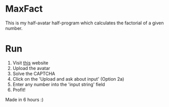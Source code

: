 # MaxFact
This is my half-avatar half-program which calculates the factorial of a given number.

# Run
1. Visit [this](https://www.bertnase.de/npiet/npiet-execute.php) website
2. Upload the avatar
3. Solve the CAPTCHA
4. Click on the 'Upload and ask about input' (Option 2a)
5. Enter any number into the 'input string' field
6. Profit!

Made in 6 hours :)
